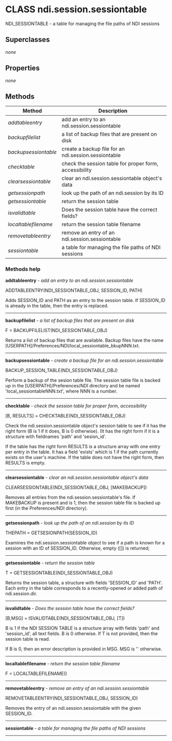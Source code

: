 # CLASS ndi.session.sessiontable

  NDI_SESSIONTABLE - a table for managing the file paths of NDI sessions

## Superclasses
*none*

## Properties

*none*


## Methods 

| Method | Description |
| --- | --- |
| *addtableentry* | add an entry to an ndi.session.sessiontable |
| *backupfilelist* | a list of backup files that are present on disk |
| *backupsessiontable* | create a backup file for an ndi.session.sessiontable |
| *checktable* | check the session table for proper form, accessibility |
| *clearsessiontable* | clear an ndi.session.sessiontable object's data |
| *getsessionpath* | look up the path of an ndi.session by its ID |
| *getsessiontable* | return the session table |
| *isvalidtable* | Does the session table have the correct fields? |
| *localtablefilename* | return the session table filename |
| *removetableentry* | remove an entry of an ndi.session.sessiontable |
| *sessiontable* | a table for managing the file paths of NDI sessions |


### Methods help 

**addtableentry** - *add an entry to an ndi.session.sessiontable*

ADDTABLEENTRY(NDI_SESSIONTABLE_OBJ, SESSION_ID, PATH)
  
  Adds SESSION_ID and PATH as an entry to the session table.
  If SESSION_ID is already in the table, then the entry is replaced.


---

**backupfilelist** - *a list of backup files that are present on disk*

F = BACKUPFILELIST(NDI_SESSIONTABLE_OBJ)
 
  Returns a list of backup files that are available. Backup files have 
  the name [USERPATH]/Preferences/NDI/local_sessiontable_bkupNNN.txt.


---

**backupsessiontable** - *create a backup file for an ndi.session.sessiontable*

BACKUP_SESSION_TABLE(NDI_SESSIONTABLE_OBJ)
 
  Perform a backup of the sesion table file.
  The session table file is backed up in the [USERPATH]/Preferences/NDI directory
  and be named 'local_sessiontableNNN.txt', where NNN is a number.


---

**checktable** - *check the session table for proper form, accessibility*

[B, RESULTS] = CHECKTABLE(NDI_SESSIONTABLE_OBJ)
 
  Check the ndi.session.sessiontable object's session table to see if it has the right
  form (B is 1 if it does, B is 0 otherwise). (It has the right form if it is a structure with fieldnames
  'path' and 'sesion_id'.
 
  If the table has the right form RESULTS is a structure array with one entry per entry in the table.
  It has a field 'exists' which is 1 if the path currently exists on the user's machine. If the table does not
  have the right form, then RESULTS is empty.


---

**clearsessiontable** - *clear an ndi.session.sessiontable object's data*

CLEARSESSIONTABLE(NDI_SESSIONTABLE_OBJ, [MAKEBACKUP])
 
  Removes all entries from the ndi.session.sessiontable's file.
  If MAKEBACKUP is present and is 1, then the session table file
  is backed up first (in the Preferences/NDI directory).


---

**getsessionpath** - *look up the path of an ndi.session by its ID*

THEPATH = GETSESIONPATH(SESSION_ID)
 
  Examines the ndi.session.sessiontable object to see if a path is known for a session
  with an ID of SESSION_ID. Otherwise, empty ([]) is returned;


---

**getsessiontable** - *return the session table*

T = GETSESSIONTABLE(NDI_SESSIONTABLE_OBJ)
 
  Returns the session table, a structure with fields 'SESSION_ID' and 'PATH'. Each entry
  in the table corresponds to a recently-opened or added path of ndi.session.dir.


---

**isvalidtable** - *Does the session table have the correct fields?*

[B,MSG] = ISVALIDTABLE(NDI_SESSIONTABLE_OBJ, [T])
 
  B is 1 if the NDI SESSION TABLE is a structure array with fields
  'path' and 'session_id', all text fields. B is 0 otherwise. If T
  is not provided, then the session table is read.
 
  If B is 0, then an error description is provided in MSG. MSG is '' otherwise.


---

**localtablefilename** - *return the session table filename*

F = LOCALTABLEFILENAME()


---

**removetableentry** - *remove an entry of an ndi.session.sessiontable*

REMOVETABLEENTRY(NDI_SESSIONTABLE_OBJ, SESSION_ID)
 
  Removes the entry of an ndi.session.sessiontable with the given SESSION_ID.


---

**sessiontable** - *a table for managing the file paths of NDI sessions*




---

